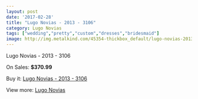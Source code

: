 ```yaml
---
layout: post
date: '2017-02-28'
title: "Lugo Novias - 2013 - 3106"
category: Lugo Novias
tags: ["wedding","pretty","custom","dresses","bridesmaid"]
image: http://img.metalkind.com/45354-thickbox_default/lugo-novias-2013-3106.jpg
---
```

Lugo Novias - 2013 - 3106

On Sales: **$370.99**
<a href="https://www.metalkind.com/en/lugo-novias/13143-lugo-novias-2013-3106.html"><amp-img layout="responsive" width="600" height="600" src="//img.metalkind.com/45354-thickbox_default/lugo-novias-2013-3106.jpg" alt="Lugo Novias - 2013 - 3106 0" /></a>
<a href="https://www.metalkind.com/en/lugo-novias/13143-lugo-novias-2013-3106.html"><amp-img layout="responsive" width="600" height="600" src="//img.metalkind.com/45355-thickbox_default/lugo-novias-2013-3106.jpg" alt="Lugo Novias - 2013 - 3106 1" /></a>
<a href="https://www.metalkind.com/en/lugo-novias/13143-lugo-novias-2013-3106.html"><amp-img layout="responsive" width="600" height="600" src="//img.metalkind.com/45356-thickbox_default/lugo-novias-2013-3106.jpg" alt="Lugo Novias - 2013 - 3106 2" /></a>
<a href="https://www.metalkind.com/en/lugo-novias/13143-lugo-novias-2013-3106.html"><amp-img layout="responsive" width="600" height="600" src="//img.metalkind.com/45357-thickbox_default/lugo-novias-2013-3106.jpg" alt="Lugo Novias - 2013 - 3106 3" /></a>
<a href="https://www.metalkind.com/en/lugo-novias/13143-lugo-novias-2013-3106.html"><amp-img layout="responsive" width="600" height="600" src="//img.metalkind.com/45358-thickbox_default/lugo-novias-2013-3106.jpg" alt="Lugo Novias - 2013 - 3106 4" /></a>

Buy it: [Lugo Novias - 2013 - 3106](https://www.metalkind.com/en/lugo-novias/13143-lugo-novias-2013-3106.html "Lugo Novias - 2013 - 3106")

View more: [Lugo Novias](https://www.metalkind.com/en/152-lugo-novias "Lugo Novias")